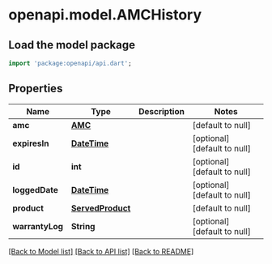 # openapi.model.AMCHistory

## Load the model package
```dart
import 'package:openapi/api.dart';
```

## Properties
Name | Type | Description | Notes
------------ | ------------- | ------------- | -------------
**amc** | [**AMC**](AMC.md) |  | [default to null]
**expiresIn** | [**DateTime**](DateTime.md) |  | [optional] [default to null]
**id** | **int** |  | [optional] [default to null]
**loggedDate** | [**DateTime**](DateTime.md) |  | [optional] [default to null]
**product** | [**ServedProduct**](ServedProduct.md) |  | [default to null]
**warrantyLog** | **String** |  | [optional] [default to null]

[[Back to Model list]](../README.md#documentation-for-models) [[Back to API list]](../README.md#documentation-for-api-endpoints) [[Back to README]](../README.md)


